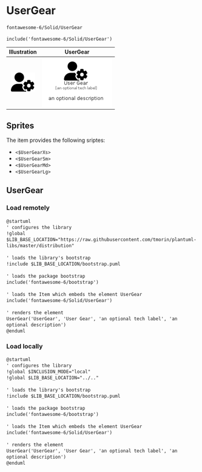 # UserGear


```text
fontawesome-6/Solid/UserGear
```

```text
include('fontawesome-6/Solid/UserGear')
```



| Illustration | UserGear |
| :---: | :---: |
| ![illustration for Illustration](../../fontawesome-6/Solid/UserGear.png) | ![illustration for UserGear](../../fontawesome-6/Solid/UserGear.Local.png) |



## Sprites
The item provides the following sriptes:

- `<$UserGearXs>`
- `<$UserGearSm>`
- `<$UserGearMd>`
- `<$UserGearLg>`





## UserGear

### Load remotely
```plantuml
@startuml
' configures the library
!global $LIB_BASE_LOCATION="https://raw.githubusercontent.com/tmorin/plantuml-libs/master/distribution"

' loads the library's bootstrap
!include $LIB_BASE_LOCATION/bootstrap.puml

' loads the package bootstrap
include('fontawesome-6/bootstrap')

' loads the Item which embeds the element UserGear
include('fontawesome-6/Solid/UserGear')

' renders the element
UserGear('UserGear', 'User Gear', 'an optional tech label', 'an optional description')
@enduml
```

### Load locally
```plantuml
@startuml
' configures the library
!global $INCLUSION_MODE="local"
!global $LIB_BASE_LOCATION="../.."

' loads the library's bootstrap
!include $LIB_BASE_LOCATION/bootstrap.puml

' loads the package bootstrap
include('fontawesome-6/bootstrap')

' loads the Item which embeds the element UserGear
include('fontawesome-6/Solid/UserGear')

' renders the element
UserGear('UserGear', 'User Gear', 'an optional tech label', 'an optional description')
@enduml
```

